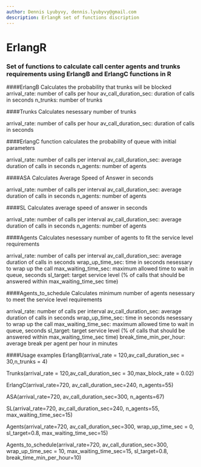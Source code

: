 ```yaml
---
author: Dennis Lyubyvy, dennis.lyubyvy@gmail.com
description: ErlangR set of functions discription
---
```

# ErlangR

### Set of functions to calculate call center agents and trunks requirements using ErlangB and ErlangC functions in R

####ErlangB 
Calculates the probability that trunks will be blocked
arrival_rate: number of calls per hour
av_call_duration_sec: duration of calls in seconds
n_trunks: number of trunks
    
####Trunks 
Calculates nesessary number of trunks

arrival_rate: number of calls per hour
av_call_duration_sec: duration of calls in seconds
    
 
####ErlangC function calculates the probability of queue with initial parameters
    
arrival_rate: number of calls per interval
av_call_duration_sec: average duration of calls in seconds
n_agents: number of agents

####ASA 
Calculates Average Speed of Answer in seconds
    
arrival_rate: number of calls per interval
av_call_duration_sec: average duration of calls in seconds
n_agents: number of agents
    
####SL
Calculates average speed of answer in seconds
    
arrival_rate: number of calls per interval
av_call_duration_sec: average duration of calls in seconds
n_agents: number of agents

####Agents
Calculates nesessary number of agents to fit the service level requirements
    
arrival_rate: number of calls per interval
av_call_duration_sec: average duration of calls in seconds
wrap_up_time_sec: time in seconds nesessary to wrap up the call
max_waiting_time_sec: maximum allowed time to wait in queue, seconds
sl_target: target service level (% of calls that should be answered within max_waiting_time_sec time)
    

####Agents_to_schedule
Calculates minimum number of agents nesessary to meet the service level requirements
    
arrival_rate: number of calls per interval
av_call_duration_sec: average duration of calls in seconds
wrap_up_time_sec: time in seconds nesessary to wrap up the call
max_waiting_time_sec: maximum allowed time to wait in queue, seconds
sl_target: target service level (% of calls that should be answered within max_waiting_time_sec time)
break_time_min_per_hour: average break per agent per hour in minutes
    

####Usage examples
ErlangB(arrival_rate = 120,av_call_duration_sec = 30,n_trunks = 4)

Trunks(arrival_rate = 120,av_call_duration_sec = 30,max_block_rate = 0.02)

ErlangC(arrival_rate=720, av_call_duration_sec=240, n_agents=55)

ASA(arrival_rate=720, av_call_duration_sec=300, n_agents=67)

SL(arrival_rate=720, av_call_duration_sec=240, n_agents=55, max_waiting_time_sec=15)

Agents(arrival_rate=720, av_call_duration_sec=300, wrap_up_time_sec = 0, sl_target=0.8, max_waiting_time_sec=15)

Agents_to_schedule(arrival_rate=720, av_call_duration_sec=300, wrap_up_time_sec = 10, max_waiting_time_sec=15, sl_target=0.8, break_time_min_per_hour=10)

